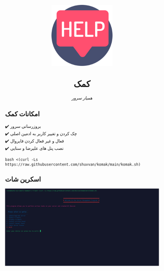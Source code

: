 <p align="center">
<picture>
<img width="200" height="200"  alt="کمک" src="https://raw.githubusercontent.com/shuvvan/komak/refs/heads/main/komak.png">
</picture>
  </p> 
<p align="center">
<h1 align="center"/>کمک</h1>
<h6 align="center">همیار سرور<h6>
</p>


## امکانات کمک <br>

✔️ بروزرسانی سرور <br>
✔️ چک کردن و تغییر کاربر به ادمین اصلی <br>
✔️ فعال و غیر فعال کردن فایروال<br>
✔️ نصب پنل های علیرضا و سنایی<br>



```
bash <(curl -Ls https://raw.githubusercontent.com/shuvvan/komak/main/komak.sh)
```

## اسکرین شات<br>

<p align="center">
<picture>
<img alt="shot1" src="https://raw.githubusercontent.com/shuvvan/komak/refs/heads/main/shot1.png">
</picture>
  </p> 
